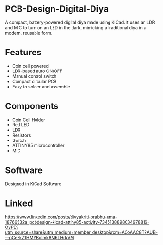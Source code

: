 # PCB-Design-Digital-Diya
A compact, battery-powered digital diya made using KiCad. It uses an LDR and MIC to turn on an LED in the dark, mimicking a traditional diya in a modern, reusable form.
# Features
- Coin cell powered
- LDR-based auto ON/OFF
- Manual control switch
- Compact circular PCB
- Easy to solder and assemble
# Components
- Coin Cell Holder 
- Red LED 
- LDR 
- Resistors 
- Switch
- ATTINY85 microcontroller
- MIC
# Software
Designed in KiCad Software
# Linked
https://www.linkedin.com/posts/divyakriti-prabhu-uma-18766532a_pcbdesign-kicad-attiny85-activity-7345138898034978816-OyPE?utm_source=share&utm_medium=member_desktop&rcm=ACoAAC8T2AUB---pCezkZ1HMYBolmk8M6LHrkVM


